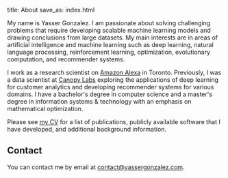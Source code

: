 title: About
save_as: index.html

My name is Yasser Gonzalez. I am passionate about solving challenging
problems that require developing scalable machine learning models and
drawing conclusions from large datasets. My main interests are in
areas of artificial intelligence and machine learning such as deep
learning, natural language processing, reinforcement learning,
optimization, evolutionary computation, and recommender systems.

I work as a research scientist on
[Amazon Alexa](https://developer.amazon.com/alexa/science)
in Toronto. Previously, I was a data scientist at
[Canopy Labs](https://canopylabs.com/) exploring the applications of
deep learning for customer analytics and developing recommender
systems for various domains. I have a bachelor's degree in computer
science and a master's degree in information systems & technology with
an emphasis on mathematical optimization.

Please see [my CV](cv/) for a list of publications, publicly available
software that I have developed, and additional background information.

## Contact

You can contact me by email at <contact@yassergonzalez.com>.
